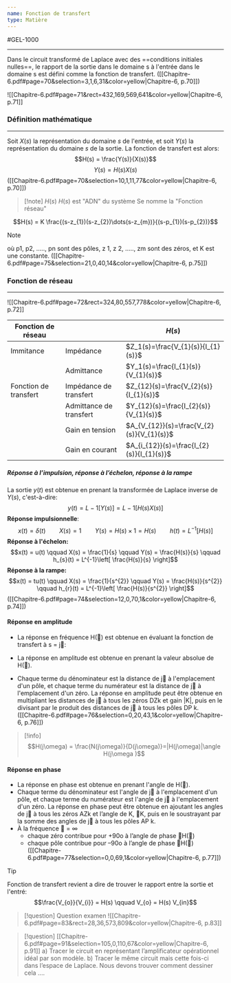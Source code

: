 ```yaml
---
name: Fonction de transfert
type: Matière
---
```

#GEL-1000 
***
Dans le circuit transformé de Laplace avec des ==conditions initiales nulles==, le rapport de la sortie dans le domaine s à l'entrée dans le domaine s est défini comme la fonction de transfert. ([[Chapitre-6.pdf#page=70&selection=3,1,6,31&color=yellow|Chapitre-6, p.70]])

![[Chapitre-6.pdf#page=71&rect=432,169,569,641&color=yellow|Chapitre-6, p.71]]
### Définition mathématique
---
Soit $X(s)$ la représentation du domaine $s$ de l'entrée, et soit $Y(s)$ la représentation du domaine $s$ de la sortie. La fonction de transfert est alors:
$$H(s) = \frac{Y(s)}{X(s)}$$
$$Y(s) = H(s){X(s)}$$
([[Chapitre-6.pdf#page=70&selection=10,1,11,77&color=yellow|Chapitre-6, p.70]])
> [!note] $H(s)$
> $H(s)$ est "ADN" du système
> Se nomme la "Fonction réseau"

$$H(s) = K \frac{(s-z_{1})(s-z_{2})\dots(s-z_{m})}{(s-p_{1})(s-p_{2})}$$
> [!note] 
> où p1, p2, ….., pn sont des pôles, z 1, z 2, ….., zm sont des zéros, et K est une constante.
> ([[Chapitre-6.pdf#page=75&selection=21,0,40,14&color=yellow|Chapitre-6, p.75]])
### Fonction de réseau
---
![[Chapitre-6.pdf#page=72&rect=324,80,557,778&color=yellow|Chapitre-6, p.72]]

| Fonction de réseau    |                         | $H(s)$                                    |
| --------------------- | ----------------------- | ----------------------------------------- |
| Immitance             | Impédance               | $Z_1(s)=\frac{V_{1}(s)}{I_{1}(s)}$        |
|                       | Admittance              | $Y_1(s)=\frac{I_{1}(s)}{V_{1}(s)}$        |
| Fonction de transfert | Impédance de transfert  | $Z_{12}(s)=\frac{V_{2}(s)}{I_{1}(s)}$     |
|                       | Admittance de transfert | $Y_{12}(s)=\frac{I_{2}(s)}{V_{1}(s)}$     |
|                       | Gain en tension         | $A_{V_{12}}(s)=\frac{V_{2}(s)}{V_{1}(s)}$ |
|                       | Gain en courant         | $A_{i_{12}}(s)=\frac{I_{2}(s)}{I_{1}(s)}$ |

##### Réponse à l’impulsion, réponse à l’échelon, réponse à la rampe
La sortie $y(t)$ est obtenue en prenant la transformée de Laplace inverse de $Y(s)$, c'est-à-dire: $$y(t) = L-1[Y(s)] = L-1[H(s)X(s)]$$**Réponse impulsionnelle**: $$x(t) = \delta(t) \qquad X(s) = 1 \qquad Y(s) = H(s) \times 1 = H(s) \qquad h(t) = L^{-1}[H(s)]$$**Réponse à l'échelon:** $$x(t) = u(t) \qquad X(s) = \frac{1}{s} \qquad Y(s) = \frac{H(s)}{s} \qquad h_{s}(t) = L^{-1}\left[ \frac{H(s)}{s} \right]$$
**Réponse à la rampe:** $$x(t) = tu(t) \qquad X(s) = \frac{1}{s^{2}} \qquad Y(s) = \frac{H(s)}{s^{2}} \qquad h_{r}(t) = L^{-1}\left[ \frac{H(s)}{s^{2}} \right]$$
([[Chapitre-6.pdf#page=74&selection=12,0,70,1&color=yellow|Chapitre-6, p.74]])

#### Réponse en amplitude 
- La réponse en fréquence H() est obtenue en évaluant la fonction de transfert à s = j:

- La réponse en amplitude est obtenue en prenant la valeur absolue de H(). 

- Chaque terme du dénominateur est la distance de j à l'emplacement d'un pôle, et chaque terme du numérateur est la distance de j à l'emplacement d'un zéro. La réponse en amplitude peut être obtenue en multipliant les distances de j à tous les zéros DZk et gain |K|, puis en le divisant par le produit des distances de j à tous les pôles DP k.
([[Chapitre-6.pdf#page=76&selection=0,20,43,1&color=yellow|Chapitre-6, p.76]])

> [!info] 
> $$H(j\omega) = \frac{N(j\omega)}{D(j\omega)}=|H(j\omega)|\angle H(j\omega
)$$

#### Réponse en phase 
- La réponse en phase est obtenue en prenant l'angle de H(). 
- Chaque terme du dénominateur est l'angle de j à l'emplacement d'un pôle, et chaque terme du numérateur est l'angle de j à l'emplacement d'un zéro. La réponse en phase peut être obtenue en ajoutant les angles de j à tous les zéros AZk et l’angle de K, K, puis en le soustrayant par la somme des angles de j à tous les pôles AP k. 
- À la fréquence  = ∞ 
	- chaque zéro contribue pour +90o à l’angle de phase H()
	- chaque pôle contribue pour –90o à l’angle de phase H()
([[Chapitre-6.pdf#page=77&selection=0,0,69,1&color=yellow|Chapitre-6, p.77]])

> [!tip] 
> Fonction de transfert revient a dire de trouver le rapport entre la sortie et l'entré:
> $$\frac{V_{o}}{V_{i}} = H(s) \qquad V_{o} = H(s) V_{in}$$

> [!question] Question examen
> ![[Chapitre-6.pdf#page=83&rect=28,36,573,809&color=yellow|Chapitre-6, p.83]]

> [!question] [[Chapitre-6.pdf#page=91&selection=105,0,110,67&color=yellow|Chapitre-6, p.91]]
> a) Tracer le circuit en représentant l’amplificateur opérationnel idéal par son modèle. 
> b) Tracer le même circuit mais cette fois-ci dans l’espace de Laplace.
> Nous devons trouver comment dessiner cela ....
